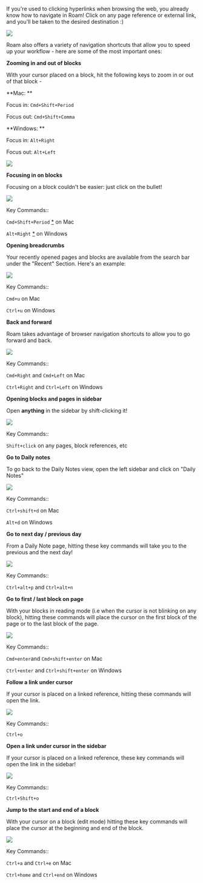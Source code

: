 If you're used to clicking hyperlinks when browsing the web, you already know how to navigate in Roam! Click on any page reference or external link, and you'll be taken to the desired destination :)

![](https://firebasestorage.googleapis.com/v0/b/firescript-577a2.appspot.com/o/imgs%2Fapp%2Fhelp-documentation%2F-yQdrK2WEG.gif?alt=media&token=5c188f8f-3fc2-43d8-b965-6387e0ac3ad1)

Roam also offers a variety of navigation shortcuts that allow you to speed up your workflow - here are some of the most important ones: 

**Zooming in and out of blocks**

With your cursor placed on a block, hit the following keys to zoom in or out of that block - 

**Mac: **

Focus in: `Cmd+Shift+Period`

Focus out: `Cmd+Shift+Comma`

**Windows: **

Focus in: `Alt+Right`

Focus out: `Alt+Left`

![](https://firebasestorage.googleapis.com/v0/b/firescript-577a2.appspot.com/o/imgs%2Fapp%2Fhelp-documentation%2FtqHirgtMO_.gif?alt=media&token=87357662-1a08-4b67-b85f-d0c224182b7a)

**Focusing in on blocks**

Focusing on a block couldn't be easier: just click on the bullet!

![](https://firebasestorage.googleapis.com/v0/b/firescript-577a2.appspot.com/o/imgs%2Fapp%2Fhelp-documentation%2FYgAwR6TLsr.gif?alt=media&token=3bd61b2d-d661-47f9-8679-f5beedcee236)

Key Commands::

`Cmd+Shift+Period` [*](((Pk8lkM2_w))) on Mac

`Alt+Right` [*](((nOWIuCsv8))) on Windows

**Opening breadcrumbs**

Your recently opened pages and blocks are available from the search bar under the "Recent" Section. Here's an example: 

![](https://firebasestorage.googleapis.com/v0/b/firescript-577a2.appspot.com/o/imgs%2Fapp%2Fhelp-documentation%2Ff9lWrKeukf.gif?alt=media&token=7c43fb1a-b505-44ad-b3d2-2c6cfdbf9219)

Key Commands::

`Cmd+u` on Mac

`Ctrl+u` on Windows

**Back and forward**

Roam takes advantage of browser navigation shortcuts to allow you to go forward and back. 

![](https://firebasestorage.googleapis.com/v0/b/firescript-577a2.appspot.com/o/imgs%2Fapp%2Fhelp-documentation%2FfT-l8KNveN.gif?alt=media&token=083c01d8-476f-43b3-bdbe-d812b7499bc0)

Key Commands::

`Cmd+Right` and `Cmd+Left` on Mac

`Ctrl+Right` and `Ctrl+Left` on Windows

**Opening blocks and pages in sidebar**

Open **anything** in the sidebar by shift-clicking it!

![](https://firebasestorage.googleapis.com/v0/b/firescript-577a2.appspot.com/o/imgs%2Fapp%2Fhelp-documentation%2FnGag3VEJSH.gif?alt=media&token=89c4f99e-90f8-4d5f-a68d-e82fdd8eb57d)

Key Commands::

`Shift+click` on any pages, block references, etc

**Go to Daily notes**

To go back to the Daily Notes view, open the left sidebar and click on "Daily Notes"

![](https://firebasestorage.googleapis.com/v0/b/firescript-577a2.appspot.com/o/imgs%2Fapp%2Fhelp-documentation%2FcYeZw71gEA.gif?alt=media&token=6c32504f-4f8d-4841-8840-8cd7adb5dc8d)

Key Commands::

`Ctrl+shift+d` on Mac

`Alt+d` on Windows

**Go to next day / previous day**

From a Daily Note page, hitting these key commands will take you to the previous and the next day! 

![](https://firebasestorage.googleapis.com/v0/b/firescript-577a2.appspot.com/o/imgs%2Fapp%2Fhelp-documentation%2F2a6LfUawVz.gif?alt=media&token=9ddc91b2-bb1c-4816-8c1f-c25be57e273b)

Key Commands::

`Ctrl+alt+p` and `Ctrl+alt+n` 

**Go to first / last block on page**

With your blocks in reading mode (i.e when the cursor is not blinking on any block), hitting these commands will place the cursor on the first block of the page or to the last block of the page.

![](https://firebasestorage.googleapis.com/v0/b/firescript-577a2.appspot.com/o/imgs%2Fapp%2Fhelp-documentation%2F-NGwXfmjDz.gif?alt=media&token=2ccbebf6-f89a-4ad8-a391-13010ccf95d2)

Key Commands::

`Cmd+enter`and `Cmd+shift+enter` on Mac

`Ctrl+enter` and `Ctrl+shift+enter` on Windows

**Follow a link under cursor**

If your cursor is placed on a linked reference, hitting these commands will open the link. 

![](https://firebasestorage.googleapis.com/v0/b/firescript-577a2.appspot.com/o/imgs%2Fapp%2Fhelp-documentation%2FduTr5hTjZt.gif?alt=media&token=c5c26287-9df1-4472-921f-c6b4af4f154e)

Key Commands::

`Ctrl+o`

**Open a link under cursor in the sidebar**

If your cursor is placed on a linked reference, these key commands will open the link in the sidebar!

![](https://firebasestorage.googleapis.com/v0/b/firescript-577a2.appspot.com/o/imgs%2Fapp%2Fhelp-documentation%2FsvakjNFVH8.gif?alt=media&token=157c7665-5c95-4a55-ba86-879a4c1ad1dc)

Key Commands::

`Ctrl+Shift+o`

**Jump to the start and end of a block**

With your cursor on a block (edit mode) hitting these key commands will place the cursor at the beginning and end of the block.

![](https://firebasestorage.googleapis.com/v0/b/firescript-577a2.appspot.com/o/imgs%2Fapp%2Fhelp-documentation%2FEDvGeabLez.gif?alt=media&token=92c2ee8a-6da2-41f2-b018-46daf4b3fa71)

Key Commands::

`Ctrl+a` and `Ctrl+e` on Mac

`Ctrl+home` and `Ctrl+end` on Windows


